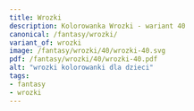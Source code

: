 ```yaml
---
title: Wrozki
description: Kolorowanka Wrozki - wariant 40
canonical: /fantasy/wrozki/
variant_of: wrozki
image: /fantasy/wrozki/40/wrozki-40.svg
pdf: /fantasy/wrozki/40/wrozki-40.pdf
alt: "wrozki kolorowanki dla dzieci"
tags:
- fantasy
- wrozki
---
```

